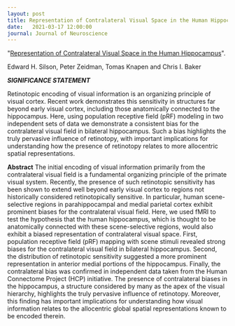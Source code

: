 ```yaml
---
layout: post
title: Representation of Contralateral Visual Space in the Human Hippocampus
date:   2021-03-17 12:00:00
journal: Journal of Neuroscience
---
```


"<a href="https://doi.org/10.1523/JNEUROSCI.1990-20.2020" target="_blank" alt="Representation of Contralateral Visual Space in the Human Hippocampus" >Representation of Contralateral Visual Space in the Human Hippocampus</a>". 

Edward H. Silson, Peter Zeidman, Tomas Knapen and Chris I. Baker

***SIGNIFICANCE STATEMENT***

 Retinotopic encoding of visual information is an organizing principle of visual cortex. Recent work demonstrates this sensitivity in structures far beyond early visual cortex, including those anatomically connected to the hippocampus. Here, using population receptive field (pRF) modeling in two independent sets of data we demonstrate a consistent bias for the contralateral visual field in bilateral hippocampus. Such a bias highlights the truly pervasive influence of retinotopy, with important implications for understanding how the presence of retinotopy relates to more allocentric spatial representations.


**Abstract** The initial encoding of visual information primarily from the contralateral visual field is a fundamental organizing principle of the primate visual system. Recently, the presence of such retinotopic sensitivity has been shown to extend well beyond early visual cortex to regions not historically considered retinotopically sensitive. In particular, human scene-selective regions in parahippocampal and medial parietal cortex exhibit prominent biases for the contralateral visual field. Here, we used fMRI to test the hypothesis that the human hippocampus, which is thought to be anatomically connected with these scene-selective regions, would also exhibit a biased representation of contralateral visual space. First, population receptive field (pRF) mapping with scene stimuli revealed strong biases for the contralateral visual field in bilateral hippocampus. Second, the distribution of retinotopic sensitivity suggested a more prominent representation in anterior medial portions of the hippocampus. Finally, the contralateral bias was confirmed in independent data taken from the Human Connectome Project (HCP) initiative. The presence of contralateral biases in the hippocampus, a structure considered by many as the apex of the visual hierarchy, highlights the truly pervasive influence of retinotopy. Moreover, this finding has important implications for understanding how visual information relates to the allocentric global spatial representations known to be encoded therein.